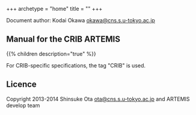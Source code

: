 +++
archetype = "home"
title = ""
+++

Document author: Kodai Okawa <okawa@cns.s.u-tokyo.ac.jp>

## Manual for the CRIB ARTEMIS

{{% children description="true" %}}

For CRIB-specific specifications, the tag "CRIB" is used.

## Licence
Copyright 2013-2014 Shinsuke Ota <ota@cns.s.u-tokyo.ac.jp> and ARTEMIS develop team

